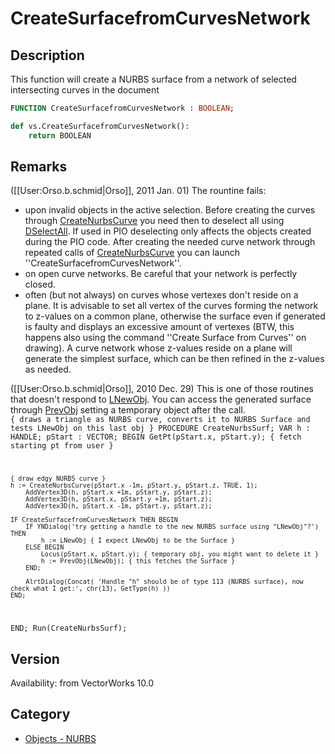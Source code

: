 # CreateSurfacefromCurvesNetwork

## Description
This function will create a NURBS surface from a network of selected intersecting curves in the document

```pascal
FUNCTION CreateSurfacefromCurvesNetwork : BOOLEAN;
```

```python
def vs.CreateSurfacefromCurvesNetwork():
    return BOOLEAN
```

## Remarks
([[User:Orso.b.schmid|Orso]], 2011 Jan. 01) The rountine fails:
* upon invalid objects in the active selection. Before creating the curves through [ CreateNurbsCurve](CreateNurbsCurve.md) you need then to deselect all using [ DSelectAll](DSelectAll.md). If used in PIO deselecting only affects the objects created during the PIO code. After creating the needed curve network through repeated calls of [ CreateNurbsCurve](CreateNurbsCurve.md) you can launch ''CreateSurfacefromCurvesNetwork''.
* on open curve networks. Be careful that your network is perfectly closed.
* often (but not always) on curves whose vertexes don't reside on a plane. It is advisable to set all vertex of the curves forming the network to z-values on a common plane, otherwise the surface even if generated is faulty and displays an excessive amount of vertexes (BTW, this happens also using the command ''Create Surface from Curves'' on drawing). A curve network whose z-values reside on a plane will generate the simplest surface, which can be then refined in the z-values as needed.

([[User:Orso.b.schmid|Orso]], 2010 Dec. 29) This is one of those routines that doesn't respond to [ LNewObj](LNewObj.md). You can access the generated surface through [ PrevObj](PrevObj.md) setting a temporary object after the call.
<code lang="pas">
{ draws a triangle as NURBS curve, converts it to NURBS Surface and tests LNewObj on this last obj }
PROCEDURE CreateNurbsSurf;
VAR
	h : HANDLE;
	pStart : VECTOR;
BEGIN
	GetPt(pStart.x, pStart.y); { fetch starting pt from user }

	{ draw edgy NURBS curve }
	h := CreateNurbsCurve(pStart.x -1m, pStart.y, pStart.z, TRUE, 1);
		AddVertex3D(h, pStart.x +1m, pStart.y, pStart.z);
		AddVertex3D(h, pStart.x, pStart.y +1m, pStart.z);
		AddVertex3D(h, pStart.x -1m, pStart.y, pStart.z);
	
	IF CreateSurfacefromCurvesNetwork THEN BEGIN
		IF YNDialog('try getting a handle to the new NURBS surface using "LNewObj"?') THEN
			h := LNewObj { I expect LNewObj to be the Surface }
		ELSE BEGIN	
			Locus(pStart.x, pStart.y); { temporary obj, you might want to delete it }
			h := PrevObj(LNewObj); { this fetches the Surface }
		END;

		AlrtDialog(Concat( 'Handle "h" should be of type 113 (NURBS surface), now check what I get:', chr(13), GetType(h) ))
	END;
END;
Run(CreateNurbsSurf);</code>

## Version
Availability: from VectorWorks 10.0

## Category
* [Objects - NURBS](../Categories/Objects%20-%20NURBS.md)
